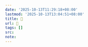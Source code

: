 ```yaml
---
date: '2025-10-13T11:29:18+08:00'
lastmod: '2025-10-13T13:04:51+08:00'
title: 󰠺
url: 󰠺
tags: []
src:
note:
---
```

